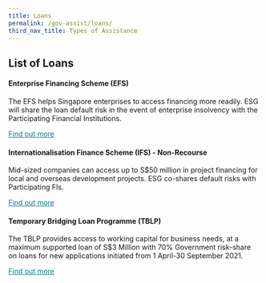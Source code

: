 ```yaml
---
title: Loans
permalink: /gov-assist/loans/
third_nav_title: Types of Assistance
---
```


## List of Loans

#### Enterprise Financing Scheme (EFS)

The EFS helps Singapore enterprises to access financing more readily. ESG will share the loan default risk in the event of enterprise insolvency with the Participating Financial Institutions.

<a href="https://www.enterprisesg.gov.sg/financial-assistance/loans-and-insurance/loans-and-insurance/enterprise-financing-scheme/overview" target="_blank" style="color:#037e8a">Find out more</a>

#### Internationalisation Finance Scheme (IFS) - Non-Recourse

Mid-sized companies can access up to S$50 million in project financing for local and overseas development projects. ESG co-shares default risks with Participating FIs. 

<a href="https://www.enterprisesg.gov.sg/financial-assistance/loans-and-insurance/loans-and-insurance/internationalisation-finance-scheme---non-recourse" target="_blank" style="color:#037e8a">Find out more</a>

#### Temporary Bridging Loan Programme (TBLP)

The TBLP provides access to working capital for business needs, at a maximum supported loan of S$3 Million with 70% Government risk-share on loans for new applications initiated from 1 April-30 September 2021.

<a href="https://www.enterprisesg.gov.sg/financial-assistance/loans-and-insurance/loans-and-insurance/temporary-bridging-loan-programme/overview" target="_blank" style="color:#037e8a">Find out more</a>

<!-- <meta http-equiv="REFRESH" content="0;url=https://www.gobusiness.gov.sg/gov-assist/loans/"> -->